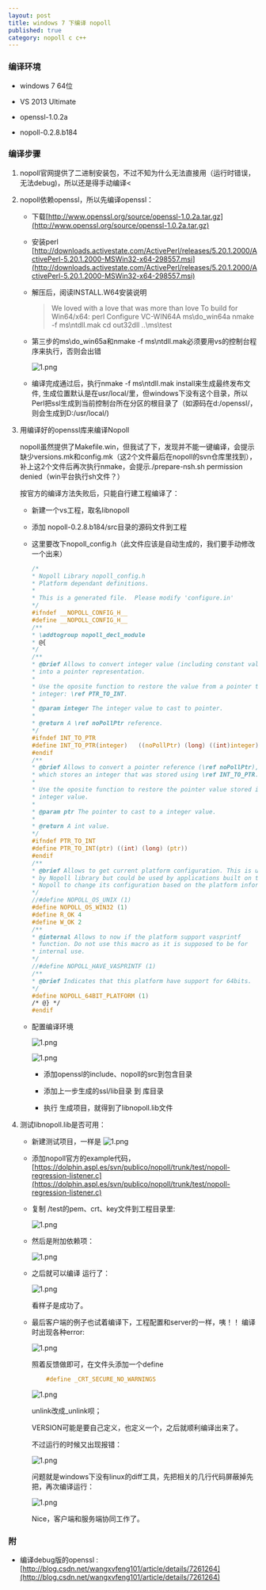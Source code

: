 ```yaml
---
layout: post
title: windows 7 下编译 nopoll
published: true
category: nopoll c c++
---
```


### 编译环境 ###

- windows 7 64位

- VS 2013 Ultimate

- openssl-1.0.2a

- nopoll-0.2.8.b184


### 编译步骤 ###


1. nopoll官网提供了二进制安装包，不过不知为什么无法直接用（运行时错误，无法debug)，所以还是得手动编译<
2. nopoll依赖openssl，所以先编译openssl：
	- 下载[http://www.openssl.org/source/openssl-1.0.2a.tar.gz](http://www.openssl.org/source/openssl-1.0.2a.tar.gz)
	- 安装perl [http://downloads.activestate.com/ActivePerl/releases/5.20.1.2000/ActivePerl-5.20.1.2000-MSWin32-x64-298557.msi](http://downloads.activestate.com/ActivePerl/releases/5.20.1.2000/ActivePerl-5.20.1.2000-MSWin32-x64-298557.msi)
	- 解压后，阅读INSTALL.W64安装说明
		> We loved with a love that was more than love
		> To build for Win64/x64: 
		> perl Configure VC-WIN64A
		> ms\do_win64a
		> nmake -f ms\ntdll.mak
		> cd out32dll
		> ..\ms\test
	- 第三步的ms\do_win65a和nmake -f ms\ntdll.mak必须要用vs的控制台程序来执行，否则会出错

		![1.png](/images/2015.4/1.png)
	- 编译完成通过后，执行nmake -f ms\ntdll.mak install来生成最终发布文件, 生成位置默认是在usr/local/里，但windows下没有这个目录，所以Perl把ssl生成到当前控制台所在分区的根目录了（如源码在d:/openssl/，则会生成到D:/usr/local/)


3. 用编译好的openssl库来编译Nopoll

	nopoll虽然提供了Makefile.win，但我试了下，发现并不能一键编译，会提示缺少versions.mk和config.mk（这2个文件最后在nopoll的svn仓库里找到），补上这2个文件后再次执行nmake，会提示./prepare-nsh.sh permission denied（win平台执行sh文件？）

	按官方的编译方法失败后，只能自行建工程编译了：
    - 新建一个vs工程，取名libnopoll
    - 添加 nopoll-0.2.8.b184/src目录的源码文件到工程
    - 这里要改下nopoll_config.h（此文件应该是自动生成的，我们要手动修改一个出来）

      ```c
      /*
      * Nopoll Library nopoll_config.h
      * Platform dependant definitions.
      *
      * This is a generated file.  Please modify 'configure.in'
      */
      #ifndef __NOPOLL_CONFIG_H__
      #define __NOPOLL_CONFIG_H__
      /**
      * \addtogroup nopoll_decl_module
      * @{
      */
      /**
      * @brief Allows to convert integer value (including constant values)
      * into a pointer representation.
      *
      * Use the oposite function to restore the value from a pointer to a
      * integer: \ref PTR_TO_INT.
      *
      * @param integer The integer value to cast to pointer.
      *
      * @return A \ref noPollPtr reference.
      */
      #ifndef INT_TO_PTR
      #define INT_TO_PTR(integer)   ((noPollPtr) (long) ((int)integer))
      #endif
      /**
      * @brief Allows to convert a pointer reference (\ref noPollPtr),
      * which stores an integer that was stored using \ref INT_TO_PTR.
      *
      * Use the oposite function to restore the pointer value stored in the
      * integer value.
      *
      * @param ptr The pointer to cast to a integer value.
      *
      * @return A int value.
      */
      #ifndef PTR_TO_INT
      #define PTR_TO_INT(ptr) ((int) (long) (ptr))
      #endif
      /**
      * @brief Allows to get current platform configuration. This is used
      * by Nopoll library but could be used by applications built on top of
      * Nopoll to change its configuration based on the platform information.
      */
      //#define NOPOLL_OS_UNIX (1)
      #define NOPOLL_OS_WIN32 (1)
      #define R_OK 4
      #define W_OK 2
      /**
      * @internal Allows to now if the platform support vasprintf
      * function. Do not use this macro as it is supposed to be for
      * internal use.
      */
      //#define NOPOLL_HAVE_VASPRINTF (1)
      /**
      * @brief Indicates that this platform have support for 64bits.
      */
      #define NOPOLL_64BIT_PLATFORM (1)
      /* @} */
      #endif
      ```
    - 配置编译环境

		![1.png](/images/2015.4/2.png)

		![1.png](/images/2015.4/3.png)

		- 添加openssl的include、nopoll的src到包含目录

		- 添加上一步生成的ssl/lib目录 到 库目录
	
		- 执行 生成项目，就得到了libnopoll.lib文件
	

4. 测试libnopoll.lib是否可用：
	- 新建测试项目，一样是	![1.png](/images/2015.4/4.png)
	- 添加nopoll官方的example代码，[https://dolphin.aspl.es/svn/publico/nopoll/trunk/test/nopoll-regression-listener.c](https://dolphin.aspl.es/svn/publico/nopoll/trunk/test/nopoll-regression-listener.c)
	- 复制 /test的pem、crt、key文件到工程目录里:
	
		![1.png](/images/2015.4/5.png)
	- 然后是附加依赖项：
	
		![1.png](/images/2015.4/6.png)
	- 之后就可以编译 运行了：

		![1.png](/images/2015.4/7.png)
    
		看样子是成功了。
	- 最后客户端的例子也试着编译下，工程配置和server的一样，咦！！ 编译时出现各种error:

		![1.png](/images/2015.4/8.png)
		
		照着反馈做即可，在文件头添加一个define 

		```c
  			#define _CRT_SECURE_NO_WARNINGS
 		 ```
		![1.png](/images/2015.4/9.png)
	
		unlink改成_unlink呗；

		VERSION可能是要自己定义，也定义一个，之后就顺利编译出来了。
    
		不过运行的时候又出现报错：

		![1.png](/images/2015.4/10.png)

		问题就是windows下没有linux的diff工具，先把相关的几行代码屏蔽掉先把，再次编译运行：

		![1.png](/images/2015.4/11.png)
    
		Nice，客户端和服务端协同工作了。


### 附 ###

- 编译debug版的openssl :  [http://blog.csdn.net/wangxvfeng101/article/details/7261264](http://blog.csdn.net/wangxvfeng101/article/details/7261264)
